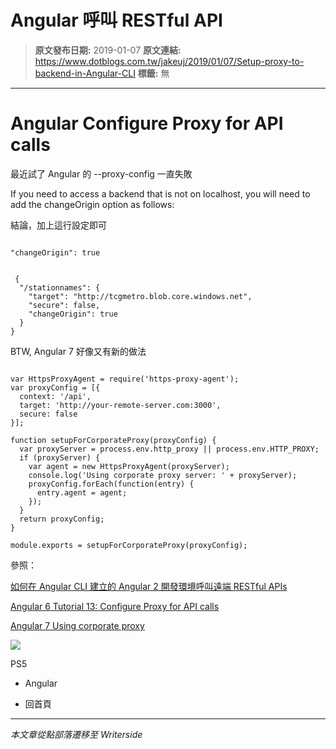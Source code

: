 # Angular 呼叫 RESTful API

> **原文發布日期:** 2019-01-07
> **原文連結:** https://www.dotblogs.com.tw/jakeuj/2019/01/07/Setup-proxy-to-backend-in-Angular-CLI
> **標籤:** 無

---

# Angular Configure Proxy for API calls

最近試了 Angular 的 --proxy-config 一直失敗

If you need to access a backend that is not on localhost, you will need to add the changeOrigin option as follows:

結論，加上這行設定即可

```

"changeOrigin": true
```

```

 {
  "/stationnames": {
    "target": "http://tcgmetro.blob.core.windows.net",
    "secure": false,
    "changeOrigin": true
  }
}
```

BTW, Angular 7 好像又有新的做法

```

var HttpsProxyAgent = require('https-proxy-agent');
var proxyConfig = [{
  context: '/api',
  target: 'http://your-remote-server.com:3000',
  secure: false
}];

function setupForCorporateProxy(proxyConfig) {
  var proxyServer = process.env.http_proxy || process.env.HTTP_PROXY;
  if (proxyServer) {
    var agent = new HttpsProxyAgent(proxyServer);
    console.log('Using corporate proxy server: ' + proxyServer);
    proxyConfig.forEach(function(entry) {
      entry.agent = agent;
    });
  }
  return proxyConfig;
}

module.exports = setupForCorporateProxy(proxyConfig);
```

參照：

[如何在 Angular CLI 建立的 Angular 2 開發環境呼叫遠端 RESTful APIs](https://blog.miniasp.com/post/2017/02/05/Setup-proxy-to-backend-in-Angular-CLI.aspx)

[Angular 6 Tutorial 13: Configure Proxy for API calls](https://www.youtube.com/watch?v=z1MUmTjYKH8)

[Angular 7 Using corporate proxy](https://angular.io/guide/build#using-corporate-proxy)

![](https://card.psnprofiles.com/1/jakeuj.png)

PS5

* Angular

* 回首頁

---

*本文章從點部落遷移至 Writerside*
